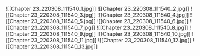 ![[Chapter 23_220308_111540_1.jpg]]
![[Chapter 23_220308_111540_2.jpg]]
![[Chapter 23_220308_111540_3.jpg]]
![[Chapter 23_220308_111540_4.jpg]]
![[Chapter 23_220308_111540_5.jpg]]
![[Chapter 23_220308_111540_6.jpg]]
![[Chapter 23_220308_111540_7.jpg]]
![[Chapter 23_220308_111540_8.jpg]]
![[Chapter 23_220308_111540_9.jpg]]
![[Chapter 23_220308_111540_10.jpg]]
![[Chapter 23_220308_111540_11.jpg]]
![[Chapter 23_220308_111540_12.jpg]]
![[Chapter 23_220308_111540_13.jpg]]

